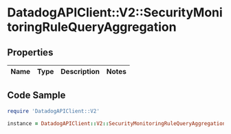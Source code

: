 # DatadogAPIClient::V2::SecurityMonitoringRuleQueryAggregation

## Properties

Name | Type | Description | Notes
------------ | ------------- | ------------- | -------------

## Code Sample

```ruby
require 'DatadogAPIClient::V2'

instance = DatadogAPIClient::V2::SecurityMonitoringRuleQueryAggregation.new()
```


